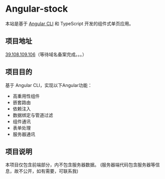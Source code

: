 # Angular-stock

本站是基于 [Angular CLI](https://github.com/angular/angular-cli) 和 TypeScript 开发的组件式单页应用。

## 项目地址

[39.108.109.106](http://39.108.109.106)（等待域名备案完成。。。）


## 项目目的

基于 Angular CLI，实现以下Angular功能：

- 高重用性组件
- 嵌套路由
- 依赖注入
- 数据绑定与管道过滤
- 组件通讯
- 表单处理
- 服务器通讯

## 项目说明

本项目仅包含前端部分，内不包含服务器数据。
(服务器端代码包含服务器等信息，故不公开，如有需要，可联系我)
